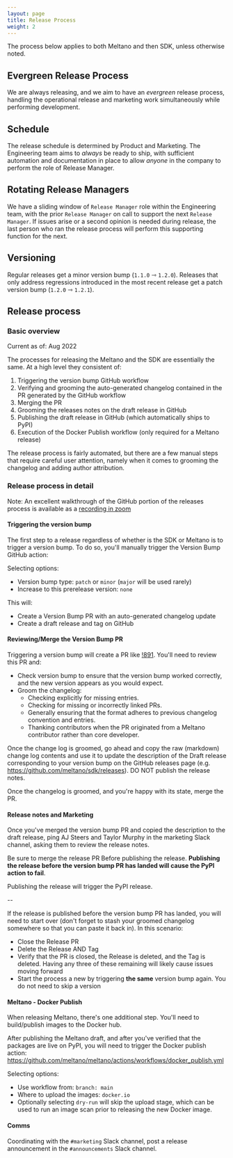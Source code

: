 ```yaml
---
layout: page
title: Release Process
weight: 2
---
```


The process below applies to both Meltano and then SDK, unless otherwise noted.

## Evergreen Release Process

We are always releasing, and we aim to have an _evergreen_ release process, handling the operational release and marketing work simultaneously while performing development.

## Schedule

The release schedule is determined by Product and Marketing. The Engineering team aims to _always_ be ready to ship, with sufficient automation and documentation in place to allow _anyone_ in the company to perform the role of Release Manager.

## Rotating Release Managers

We have a sliding window of `Release Manager` role within the Engineering team, with the prior `Release Manager` on call to support the next `Release Manager`. If issues arise or a second opinion is needed during release, the last person who ran the release process will perform this supporting function for the next.

## Versioning

Regular releases get a minor version bump (`1.1.0` ⇾ `1.2.0`).
Releases that only address regressions introduced in the most recent release get a patch version bump (`1.2.0` ⇾ `1.2.1`).

## Release process

### Basic overview

Current as of: Aug 2022

The processes for releasing the Meltano and the SDK are essentially the same. At a high level they consistent of:

1. Triggering the version bump GitHub workflow
2. Verifying and grooming the auto-generated changelog contained in the PR generated by the GitHub workflow
3. Merging the PR
4. Grooming the releases notes on the draft release in GitHub
5. Publishing the draft release in GitHub (which automatically ships to PyPI)
6. Execution of the Docker Publish workflow (only required for a Meltano release)

The release process is fairly automated, but there are a few manual steps that require careful user attention, namely when it comes to grooming the changelog and adding author attribution.

### Release process in detail

Note: An excellent walkthrough of the GitHub portion of the releases process is available as a [recording in zoom](https://meltano.zoom.us/rec/play/ORP7_YqAfOf7cO1QlzpBgQvzE03sUGWwgaqVM3l73J6Bv4ZNobGHkpBYunfcsbDSZ4EArSQwmWr9sQ2M.sci0rE6xMAfSNMVG?continueMode=true&_x_zm_rtaid=20Z-pMoDQgy0DmRPcCaVvQ.1659731481077.bf202a39d17b8ca28a159b9671132651&_x_zm_rhtaid=985)

#### Triggering the version bump

The first step to a release regardless of whether is the SDK or Meltano is to trigger a version bump. To do so, you'll manually trigger the Version Bump GitHub action:

Selecting options:
- Version bump type: `patch` or `minor` (`major` will be used rarely)
- Increase to this prerelease version: `none`

This will:

- Create a Version Bump PR with an auto-generated changelog update
- Create a draft release and tag on GitHub

#### Reviewing/Merge the Version Bump PR

Triggering a version bump will create a PR like [!891](https://github.com/meltano/sdk/pull/891). You'll need to review this PR and:

- Check version bump to ensure that the version bump worked correctly, and the new version appears as you would expect.
- Groom the changelog:
  - Checking explicitly for missing entries.
  - Checking for missing or incorrectly linked PRs.
  - Generally ensuring that the format adheres to previous changelog convention and entries.
  - Thanking contributors when the PR originated from a Meltano contributor rather than core developer.

Once the change log is groomed, go ahead and copy the raw (markdown) change log contents and use it to update the description of the Draft release corresponding to your version bump on the GitHub releases page (e.g. https://github.com/meltano/sdk/releases). DO NOT publish the release notes.

Once the changelog is groomed, and you're happy with its state, merge the PR.

#### Release notes and Marketing

Once you've merged the version bump PR and copied the description to the draft release, ping AJ Steers and Taylor Murphy in the marketing Slack channel, asking them to review the release notes.

Be sure to merge the release PR Before publishing the release. **Publishing the release before the version bump PR has landed will cause the PyPI action to fail**.

Publishing the release will trigger the PyPI release.

--

If the release is published before the version bump PR has landed, you will need to start over (don't forget to stash your groomed changelog somewhere so that you can paste it back in). In this scenario:

- Close the Release PR
- Delete the Release AND Tag
- Verify that the PR is closed, the Release is deleted, and the Tag is deleted. Having any three of these remaining will likely cause issues moving forward
- Start the process a new by triggering **the same** version bump again. You do not need to skip a version

#### Meltano - Docker Publish

When releasing Meltano, there's one additional step. You'll need to build/publish images to the Docker hub. 

After publishing the Meltano draft, and after you've verified that the packages are live on PyPI, you will need to trigger the Docker publish action: https://github.com/meltano/meltano/actions/workflows/docker_publish.yml

Selecting options:

- Use workflow from: `branch: main`
- Where to upload the images: `docker.io`
- Optionally selecting `dry-run` will skip the upload stage, which can be used to run an image scan prior to releasing the new Docker image.

#### Comms

Coordinating with the `#marketing` Slack channel, post a release announcement in the `#announcements` Slack channel.
